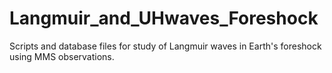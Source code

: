 # Langmuir_and_UHwaves_Foreshock

Scripts and database files for study of Langmuir waves in Earth's foreshock using MMS observations. 
